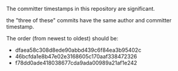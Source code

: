The committer timestamps in this repository are significant.

the "three of these" commits have the same author and committer timestamp.

The order (from newest to oldest) should be:

-   dfaea58c308d8ede90abbd439c6f84ea3b95402c
-   46bcfda1e8b47e02e3168605c170aaf338472326
-   f78dd0ade418038677cda9ada00989a21af1e242
